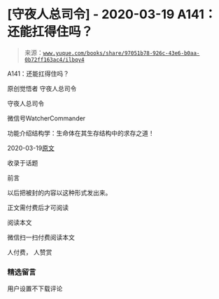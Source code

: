 # [守夜人总司令] - 2020-03-19 A141：还能扛得住吗？

> 来源：[`www.yuque.com/books/share/97051b78-926c-43e6-b0aa-0b72ff163ac4/ilbqy4`](https://www.yuque.com/books/share/97051b78-926c-43e6-b0aa-0b72ff163ac4/ilbqy4)



A141：还能扛得住吗？ 

原创觉悟者 守夜人总司令 

守夜人总司令 

微信号WatcherCommander 

功能介绍结构学：生命体在其生存结构中的求存之道！ 

2020-03-19[原文](https://mp.weixin.qq.com/s?__biz=MzAxNDk1NjI2Mw==&mid=2247485046&idx=1&sn=d7a96fb55a2d572e99346b475818fe95&chksm=9b8a25feacfdace8ee0ac46509e45dc495a8d28b9f12f2acfe6d96d87cf87b8d8fb887b6e6fa&scene=27#wechat_redirect&cpage=251) 

收录于话题 

前言 

以后把被封的内容以这种形式发出来。 

正文需付费后才可阅读 

阅读本文 

微信扫一扫付费阅读本文 

人付费， 人赞赏 

### 精选留言 

用户设置不下载评论